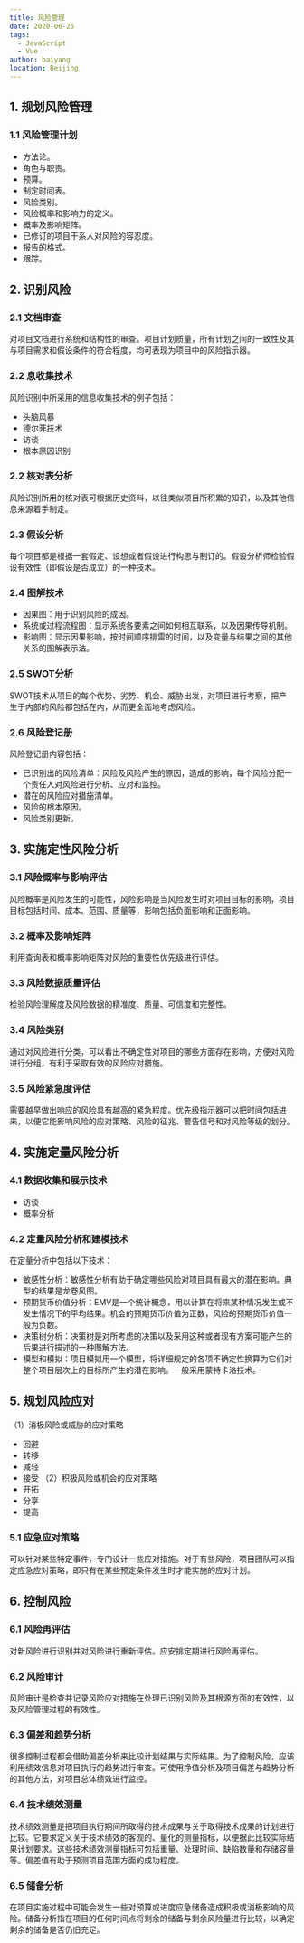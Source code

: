 ```yaml
---
title: 风险管理 
date: 2020-06-25
tags: 
  - JavaScript
  - Vue
author: baiyang
location: Beijing
---
```


## 1. 规划风险管理
### 1.1 风险管理计划
- 方法论。
- 角色与职责。
- 预算。
- 制定时间表。
- 风险类别。
- 风险概率和影响力的定义。
- 概率及影响矩阵。
- 已修订的项目干系人对风险的容忍度。
- 报告的格式。
- 跟踪。
## 2. 识别风险
### 2.1 文档审查
对项目文档进行系统和结构性的审查。项目计划质量，所有计划之间的一致性及其与项目需求和假设条件的符合程度，均可表现为项目中的风险指示器。

### 2.2 息收集技术
风险识别中所采用的信息收集技术的例子包括：

- 头脑风暴
- 德尔菲技术
- 访谈
- 根本原因识别
### 2.2 核对表分析
风险识别所用的核对表可根据历史资料，以往类似项目所积累的知识，以及其他信息来源着手制定。

### 2.3 假设分析
每个项目都是根据一套假定、设想或者假设进行构思与制订的。假设分析师检验假设有效性（即假设是否成立）的一种技术。

### 2.4 图解技术
- 因果图：用于识别风险的成因。
- 系统或过程流程图：显示系统各要素之间如何相互联系，以及因果传导机制。
- 影响图：显示因果影响，按时间顺序排雷的时间，以及变量与结果之间的其他关系的图解表示法。

### 2.5 SWOT分析
SWOT技术从项目的每个优势、劣势、机会、威胁出发，对项目进行考察，把产生于内部的风险都包括在内，从而更全面地考虑风险。

### 2.6 风险登记册
风险登记册内容包括：

- 已识别出的风险清单：风险及风险产生的原因，造成的影响，每个风险分配一个责任人对风险进行分析、应对和监控。
- 潜在的风险应对措施清单。
- 风险的根本原因。
- 风险类别更新。

## 3. 实施定性风险分析
### 3.1 风险概率与影响评估
风险概率是风险发生的可能性，风险影响是当风险发生时对项目目标的影响，项目目标包括时间、成本、范围、质量等，影响包括负面影响和正面影响。

### 3.2 概率及影响矩阵
利用查询表和概率影响矩阵对风险的重要性优先级进行评估。

### 3.3 风险数据质量评估
检验风险理解度及风险数据的精准度、质量、可信度和完整性。

### 3.4 风险类别
通过对风险进行分类，可以看出不确定性对项目的哪些方面存在影响，方便对风险进行分组，有利于采取有效的风险应对措施。

### 3.5 风险紧急度评估
需要越早做出响应的风险具有越高的紧急程度。优先级指示器可以把时间包括进来，以便它能影响风险的应对策略、风险的征兆、警告信号和对风险等级的划分。

## 4. 实施定量风险分析
### 4.1 数据收集和展示技术
- 访谈
- 概率分析
### 4.2 定量风险分析和建模技术
在定量分析中包括以下技术：

- 敏感性分析：敏感性分析有助于确定哪些风险对项目具有最大的潜在影响。典型的结果是龙卷风图。
- 预期货币价值分析：EMV是一个统计概念，用以计算在将来某种情况发生或不发生情况下的平均结果。机会的预期货币价值为正数，风险的预期货币价值一般为负数。
- 决策树分析：决策树是对所考虑的决策以及采用这种或者现有方案可能产生的后果进行描述的一种图解方法。
- 模型和模拟：项目模拟用一个模型，将详细规定的各项不确定性换算为它们对整个项目层次上的目标所产生的潜在影响。一般采用蒙特卡洛技术。
## 5. 规划风险应对
（1）消极风险或威胁的应对策略
- 回避
- 转移
- 减轻
- 接受
（2）积极风险或机会的应对策略
- 开拓
- 分享
- 提高
### 5.1 应急应对策略
可以针对某些特定事件，专门设计一些应对措施。对于有些风险，项目团队可以指定应急应对策略，即只有在某些预定条件发生时才能实施的应对计划。

## 6. 控制风险
### 6.1 风险再评估
对新风险进行识别并对风险进行重新评估。应安排定期进行风险再评估。

### 6.2 风险审计
风险审计是检查并记录风险应对措施在处理已识别风险及其根源方面的有效性，以及风险管理过程的有效性。

### 6.3 偏差和趋势分析
很多控制过程都会借助偏差分析来比较计划结果与实际结果。为了控制风险，应该利用绩效信息对项目执行的趋势进行审查。可使用挣值分析及项目偏差与趋势分析的其他方法，对项目总体绩效进行监控。

### 6.4 技术绩效测量
技术绩效测量是把项目执行期间所取得的技术成果与关于取得技术成果的计划进行比较。它要求定义关于技术绩效的客观的、量化的测量指标，以便据此比较实际结果计划要求。这些技术绩效测量指标可包括重量、处理时间、缺陷数量和存储容量等。偏差值有助于预测项目范围方面的成功程度。

### 6.5 储备分析
在项目实施过程中可能会发生一些对预算或进度应急储备造成积极或消极影响的风险。储备分析指在项目的任何时间点将剩余的储备与剩余风险量进行比较，以确定剩余的储备是否仍旧充足。

